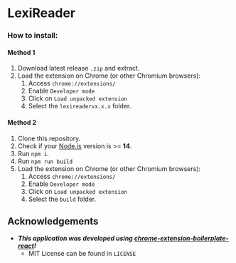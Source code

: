# LexiReader

### How to install:
#### Method 1
1. Download latest release `.zip` and extract.
2. Load the extension on Chrome (or other Chromium browsers):
   1. Access `chrome://extensions/`
   2. Enable `Developer mode`
   3. Click on `Load unpacked extension`
   4. Select the `lexireadervx.x.x` folder.

#### Method 2
1. Clone this repository.
2. Check if your [Node.js](https://nodejs.org/) version is >= **14**.
3. Run `npm i`.
4. Run `npm run build`
5. Load the extension on Chrome (or other Chromium browsers):
   1. Access `chrome://extensions/`
   2. Enable `Developer mode`
   3. Click on `Load unpacked extension`
   4. Select the `build` folder.

## Acknowledgements

- **_This application was developed using [chrome-extension-boilerplate-react](https://github.com/lxieyang/chrome-extension-boilerplate-react)!_** 
   - MIT License can be found in `LICENSE`
